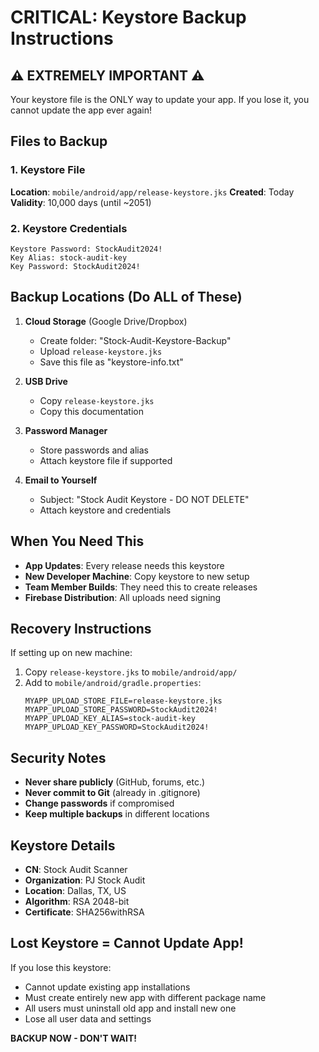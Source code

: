 # CRITICAL: Keystore Backup Instructions

## ⚠️ EXTREMELY IMPORTANT ⚠️
Your keystore file is the ONLY way to update your app. If you lose it, you cannot update the app ever again!

## Files to Backup

### 1. Keystore File
**Location**: `mobile/android/app/release-keystore.jks`
**Created**: Today
**Validity**: 10,000 days (until ~2051)

### 2. Keystore Credentials
```
Keystore Password: StockAudit2024!
Key Alias: stock-audit-key
Key Password: StockAudit2024!
```

## Backup Locations (Do ALL of These)

1. **Cloud Storage** (Google Drive/Dropbox)
   - Create folder: "Stock-Audit-Keystore-Backup"
   - Upload `release-keystore.jks`
   - Save this file as "keystore-info.txt"

2. **USB Drive**
   - Copy `release-keystore.jks`
   - Copy this documentation

3. **Password Manager**
   - Store passwords and alias
   - Attach keystore file if supported

4. **Email to Yourself**
   - Subject: "Stock Audit Keystore - DO NOT DELETE"
   - Attach keystore and credentials

## When You Need This

- **App Updates**: Every release needs this keystore
- **New Developer Machine**: Copy keystore to new setup
- **Team Member Builds**: They need this to create releases
- **Firebase Distribution**: All uploads need signing

## Recovery Instructions

If setting up on new machine:
1. Copy `release-keystore.jks` to `mobile/android/app/`
2. Add to `mobile/android/gradle.properties`:
   ```
   MYAPP_UPLOAD_STORE_FILE=release-keystore.jks
   MYAPP_UPLOAD_STORE_PASSWORD=StockAudit2024!
   MYAPP_UPLOAD_KEY_ALIAS=stock-audit-key
   MYAPP_UPLOAD_KEY_PASSWORD=StockAudit2024!
   ```

## Security Notes

- **Never share publicly** (GitHub, forums, etc.)
- **Never commit to Git** (already in .gitignore)
- **Change passwords** if compromised
- **Keep multiple backups** in different locations

## Keystore Details

- **CN**: Stock Audit Scanner
- **Organization**: PJ Stock Audit
- **Location**: Dallas, TX, US
- **Algorithm**: RSA 2048-bit
- **Certificate**: SHA256withRSA

## Lost Keystore = Cannot Update App!

If you lose this keystore:
- Cannot update existing app installations
- Must create entirely new app with different package name
- All users must uninstall old app and install new one
- Lose all user data and settings

**BACKUP NOW - DON'T WAIT!**
